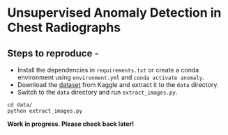 # Unsupervised Anomaly Detection in Chest Radiographs

## Steps to reproduce -

- Install the dependencies in `requirements.txt` or create a conda environment using `environment.yml` and `conda activate anomaly`.
- Download the [dataset](https://www.kaggle.com/c/rsna-pneumonia-detection-challenge/rules) from Kaggle and extract it to the `data` directory.
- Switch to the `data` directory and run `extract_images.py`. 
```
cd data/
python extract_images.py
```


<b>Work in progress. Please check back later!</b>